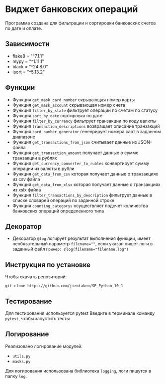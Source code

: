 # Виджет банковских операций
Программа создана для фильтрации и сортировки банковских счетов по дате и оплате.

## Зависимости
- flake8 = "^7.1.1"
- mypy = "^1.11.1"
- black = "^24.8.0"
- isort = "^5.13.2"

## Функции
- Функция `get_mask_card_number` скрывающая номер карты
- Функция `get_mask_account` скрывающая номер счета
- Функция `filter_by_state` фильтрует операции по счетам по статусу
- Функция `sort_by_date` сортировка по дате
- Функция `filter_by_currency` фильтрует транзакции по коду валюты
- Функция `transaction_descriptions` возвращает описание транзакций
- Функция `card_number_generator` гененрирует номера карт в заданном диапазоне
- Функция `get_transactions_from_json` считывает данные из JSON-файла
- Функция `get_transaction_amount` получает данные о сумме транзакции в рублях
- Функция `get_currency_converter_to_rubles` конвертирует сумму операции из валюты в рубли
- Функция `get_data_from_csv` которая получает данные о транзакциях из csv файла
- Функция `get_data_from_xlsx` которая получает данные о транзакциях из xslx файла
- Функция `filter_transactions_by_description` фильтрует данные в списке словарей операций по заданной строке
- Функция `counting_categorys` осуществляет подсчет количества банковских операций определенного типа

## Декоратор
- Декоратор `@log` логирует результат выполнения функции, имеет необязательный параметр `filename=""`, если указан пишет логи в заданный файл `Пример: @log(filename="filename.log")` 

## Инструкция по установке
Чтобы скачать репозиторий:

`git clone https://github.com/jirotakeo/SP_Python_10_1`

## Тестирование
Для тестирования используется pytest
Введите в терминале команду `pytest`, чтобы запустить тесты

## Логирование
Реализовано логирование модулей:
- `utils.py`
- `masks.py`

Для логирования использована библиотека `logging`, логи пишутся в папку `log`.
